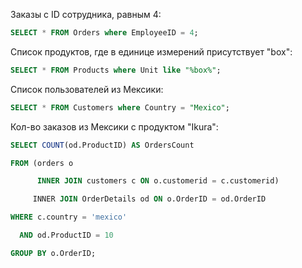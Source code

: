 Заказы с ID сотрудника, равным 4:
```sql
SELECT * FROM Orders where EmployeeID = 4;
```

Список продуктов, где в единице измерений присутствует "box":
```sql
SELECT * FROM Products where Unit like "%box%";
```

Список пользователей из Мексики:
```sql
SELECT * FROM Customers where Country = "Mexico";
```

Кол-во заказов из Мексики с продуктом "Ikura":
```sql
SELECT COUNT(od.ProductID) AS OrdersCount

FROM (orders o

      INNER JOIN customers c ON o.customerid = c.customerid)

     INNER JOIN OrderDetails od ON o.OrderID = od.OrderID

WHERE c.country = 'mexico'

  AND od.ProductID = 10

GROUP BY o.OrderID;
```